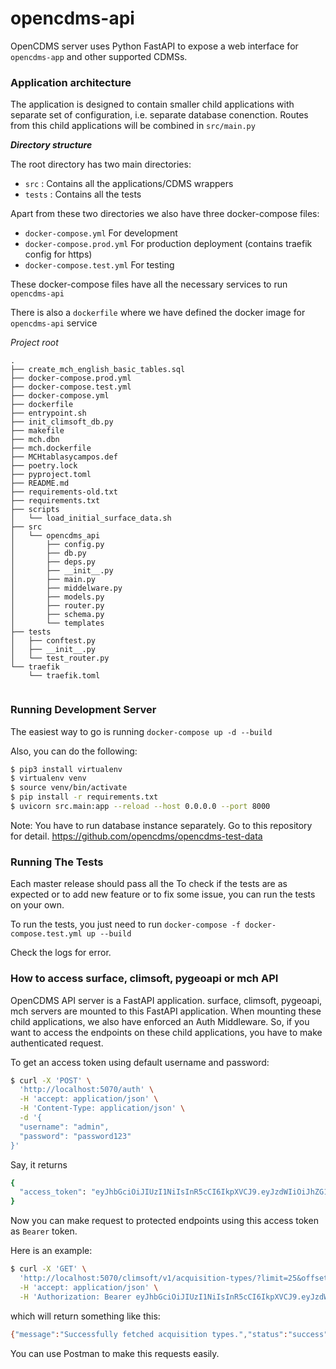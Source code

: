 # opencdms-api

OpenCDMS server uses Python FastAPI to expose a web interface for `opencdms-app` and other supported CDMSs.

### Application architecture

The application is designed to contain smaller child applications with separate set of configuration, i.e. separate database conenction.
Routes from this child applications will be combined in `src/main.py`

***Directory structure***

The root directory has two main directories:
- `src` : Contains all the applications/CDMS wrappers
- `tests` : Contains all the tests

Apart from these two directories we also have three docker-compose files:

- `docker-compose.yml` For development
- `docker-compose.prod.yml` For production deployment (contains traefik config for https)
- `docker-compose.test.yml` For testing

These docker-compose files have all the necessary services to run `opencdms-api`

There is also a `dockerfile` where we have defined the docker image for `opencdms-api` service

*Project root*
```
.
├── create_mch_english_basic_tables.sql
├── docker-compose.prod.yml
├── docker-compose.test.yml
├── docker-compose.yml
├── dockerfile
├── entrypoint.sh
├── init_climsoft_db.py
├── makefile
├── mch.dbn
├── mch.dockerfile
├── MCHtablasycampos.def
├── poetry.lock
├── pyproject.toml
├── README.md
├── requirements-old.txt
├── requirements.txt
├── scripts
│   └── load_initial_surface_data.sh
├── src
│   └── opencdms_api
│       ├── config.py
│       ├── db.py
│       ├── deps.py
│       ├── __init__.py
│       ├── main.py
│       ├── middelware.py
│       ├── models.py
│       ├── router.py
│       ├── schema.py
│       └── templates
├── tests
│   ├── conftest.py
│   ├── __init__.py
│   └── test_router.py
└── traefik
    └── traefik.toml


```

### Running Development Server

The easiest way to go is running `docker-compose up -d --build`

Also, you can do the following:

```bash
$ pip3 install virtualenv 
$ virtualenv venv 
$ source venv/bin/activate
$ pip install -r requirements.txt
$ uvicorn src.main:app --reload --host 0.0.0.0 --port 8000
```

Note: You have to run database instance separately. Go to this repository for detail. https://github.com/opencdms/opencdms-test-data


### Running The Tests

Each master release should pass all the  To check if the tests are as expected or to add new feature or to fix some issue, you can run the tests on your own.

To run the tests, you just need to run `docker-compose -f docker-compose.test.yml up --build`

Check the logs for error.

### How to access surface, climsoft, pygeoapi or mch API

OpenCDMS API server is a FastAPI application. surface, climsoft, pygeoapi, mch servers are
mounted to this FastAPI application. When mounting these child applications, we also have
enforced an Auth Middleware. So, if you want to access the endpoints on these child applications,
you have to make authenticated request.

To get an access token using default username and password:

```bash
$ curl -X 'POST' \
  'http://localhost:5070/auth' \
  -H 'accept: application/json' \
  -H 'Content-Type: application/json' \
  -d '{
  "username": "admin",
  "password": "password123"
}'
```

Say, it returns 

```bash
{
  "access_token": "eyJhbGciOiJIUzI1NiIsInR5cCI6IkpXVCJ9.eyJzdWIiOiJhZG1pbiIsImV4cCI6MTY0MzgzMDUzMiwidG9rZW5fdHlwZSI6ImFjY2VzcyIsImp0aSI6ImEzM2Q4OWMyLTNlNmEtNDJlYS04MGZjLWViZjEzNTcyZjU5MSIsInVzZXJfaWQiOjF9.dp_wPSDZwL4HAN8JWCWyGRlL0s8gRvWKASUeDPQQygY"
}
```

Now you can make request to protected endpoints using this access token as `Bearer` token.

Here is an example:

```bash
$ curl -X 'GET' \
  'http://localhost:5070/climsoft/v1/acquisition-types/?limit=25&offset=0' \
  -H 'accept: application/json' \
  -H 'Authorization: Bearer eyJhbGciOiJIUzI1NiIsInR5cCI6IkpXVCJ9.eyJzdWIiOiJhZG1pbiIsImV4cCI6MTY0MzgzMDUzMiwidG9rZW5fdHlwZSI6ImFjY2VzcyIsImp0aSI6ImEzM2Q4OWMyLTNlNmEtNDJlYS04MGZjLWViZjEzNTcyZjU5MSIsInVzZXJfaWQiOjF9.dp_wPSDZwL4HAN8JWCWyGRlL0s8gRvWKASUeDPQQygY'
```

which will return something like this:

```bash
{"message":"Successfully fetched acquisition types.","status":"success","result":[]}
```

You can use Postman to make this requests easily.